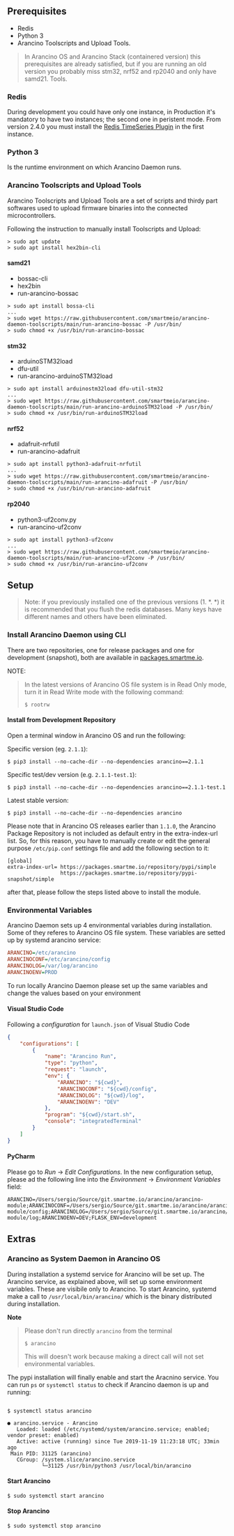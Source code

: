 ## Prerequisites

* Redis
* Python 3
* Arancino Toolscripts and Upload Tools.


> In Arancino OS and Arancino Stack (containered version) this prerequisites are already satisfied, but if you are running an old version you probably miss stm32, nrf52 and rp2040 and only have samd21.  Tools.

### Redis
During development you could have only one instance, in Production it's mandatory to have two instances; 
the second one in peristent mode. From version 2.4.0 you must install the [Redis TimeSeries Plugin](https://oss.redislabs.com/redistimeseries/) in the first instance.

### Python 3
Is the runtime environment on which Arancino Daemon runs.

### Arancino Toolscripts and Upload Tools
Arancino Toolscripts and Upload Tools are a set of scripts and thirdy part softwares used to upload firmware binaries into the connected microcontrollers. 

Following the instruction to manually install Toolscripts and Upload:

```shell
> sudo apt update
> sudo apt install hex2bin-cli
```

#### samd21
- bossac-cli
- hex2bin
- run-arancino-bossac


```shell
> sudo apt install bossa-cli
...
> sudo wget https://raw.githubusercontent.com/smartmeio/arancino-daemon-toolscripts/main/run-arancino-bossac -P /usr/bin/
> sudo chmod +x /usr/bin/run-arancino-bossac

```

#### stm32
- arduinoSTM32load
- dfu-util
- run-arancino-arduinoSTM32load

```shell
> sudo apt install arduinostm32load dfu-util-stm32
...
> sudo wget https://raw.githubusercontent.com/smartmeio/arancino-daemon-toolscripts/main/run-arancino-arduinoSTM32load -P /usr/bin/
> sudo chmod +x /usr/bin/run-arduinoSTM32load

```

#### nrf52
- adafruit-nrfutil
- run-arancino-adafruit

```shell
> sudo apt install python3-adafruit-nrfutil
...
> sudo wget https://raw.githubusercontent.com/smartmeio/arancino-daemon-toolscripts/main/run-arancino-adafruit -P /usr/bin/
> sudo chmod +x /usr/bin/run-arancino-adafruit

```

#### rp2040
- python3-uf2conv.py
- run-arancino-uf2conv

```shell
> sudo apt install python3-uf2conv
...
> sudo wget https://raw.githubusercontent.com/smartmeio/arancino-daemon-toolscripts/main/run-arancino-uf2conv -P /usr/bin/
> sudo chmod +x /usr/bin/run-arancino-uf2conv

```

## Setup


> Note: if you previously installed one of the previous versions (1. *. *) it is recommended that you flush the
>redis databases. Many keys have different names and others have been eliminated.


### Install Arancino Daemon using CLI
There are two repositories, one for release packages and one for development (snapshot), both are available in [packages.smartme.io](https://packages.smartme.io).

NOTE:
> In the latest versions of Arancino OS file system is in Read Only mode, turn it in Read Write mode with the following command:
>
> ```shell
> $ rootrw
> ```

#### Install from Development Repository
Open a terminal window in Arancino OS and run the following:

Specific version (eg. `2.1.1`): 
```shell
$ pip3 install --no-cache-dir --no-dependencies arancino==2.1.1
```

Specific test/dev version (e.g. `2.1.1-test.1`):
```shell
$ pip3 install --no-cache-dir --no-dependencies arancino==2.1.1-test.1
``` 
 
Latest stable version:
```shell
$ pip3 install --no-cache-dir --no-dependencies arancino
``` 

Please note that in Arancino OS releases earlier than `1.1.0`, the Arancino Package Repository is not included as default entry in the extra-index-url list. So, for this reason, you have to manually create or edit the general purpose `/etc/pip.conf` settings file and add the following section to it:

```
[global]
extra-index-url= https://packages.smartme.io/repository/pypi/simple
                 https://packages.smartme.io/repository/pypi-snapshot/simple
```

after that, please follow the steps listed above to install the module.

### Environmental Variables
Arancino Daemon sets up 4 environmental variables during installation. Some of they referes to Arancino OS file system. These variables are setted up by systemd arancino service:

```ini
ARANCINO=/etc/arancino
ARANCINOCONF=/etc/arancino/config
ARANCINOLOG=/var/log/arancino
ARANCINOENV=PROD
```

To run locally Arancino Daemon please set up the same variables and change the values based on your environment

#### Visual Studio Code
Following a _configuration_ for `launch.json` of Visual Studio Code

```json
{
    "configurations": [
        {
            "name": "Arancino Run",
            "type": "python",
            "request": "launch",
            "env": {
                "ARANCINO": "${cwd}",
                "ARANCINOCONF": "${cwd}/config",
                "ARANCINOLOG": "${cwd}/log",
                "ARANCINOENV": "DEV"
            },
            "program": "${cwd}/start.sh",
            "console": "integratedTerminal"
        }
    ]
}
```

#### PyCharm
Please go to _Run_ -> _Edit Configurations_. In the new configuration setup, please ad the following line into
the _Environment_ -> _Environment Variables_ field:

```
ARANCINO=/Users/sergio/Source/git.smartme.io/arancino/arancino-module;ARANCINOCONF=/Users/sergio/Source/git.smartme.io/arancino/arancino-module/config;ARANCINOLOG=/Users/sergio/Source/git.smartme.io/arancino/arancino-module/log;ARANCINOENV=DEV;FLASK_ENV=development
```


## Extras

### Arancino as System Daemon in Arancino OS

During installation a systemd service for Arancino will be set up. The Arancino service, as explained above, will set up some environment variables. These are visibile only to Arancino. To start Arancino, systemd make a call to `/usr/local/bin/arancino/` which is the binary distributed during installation.

**Note**
> Please don't run directly `arancino` from the terminal
> ```shell
> $ arancino
> ```
> This will doesn't work because making a direct call will not set environmental variables.

The pypi installation will finally enable and start the Aracnino service. You can run `ps` or `systemctl status` to check if Arancino daemon is up and running:

```shell

$ systemctl status arancino

● arancino.service - Arancino
   Loaded: loaded (/etc/systemd/system/arancino.service; enabled; vendor preset: enabled)
   Active: active (running) since Tue 2019-11-19 11:23:18 UTC; 33min ago
 Main PID: 31125 (arancino)
   CGroup: /system.slice/arancino.service
           └─31125 /usr/bin/python3 /usr/local/bin/arancino

```

#### Start Arancino

```shell
$ sudo systemctl start arancino
```

#### Stop Arancino

```shell
$ sudo systemctl stop arancino
```
